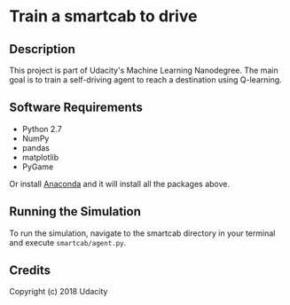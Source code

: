 # Train a smartcab to drive

## Description
This project is part of Udacity's Machine Learning Nanodegree. The main goal is to train a self-driving agent to reach a destination using Q-learning.

## Software Requirements
- Python 2.7
- NumPy
- pandas
- matplotlib
- PyGame

Or install [Anaconda](https://www.anaconda.com/download/) and it will install all the packages above.

## Running the Simulation
To run the simulation, navigate to the smartcab directory in your terminal and execute `smartcab/agent.py`.

## Credits
Copyright (c) 2018 Udacity

